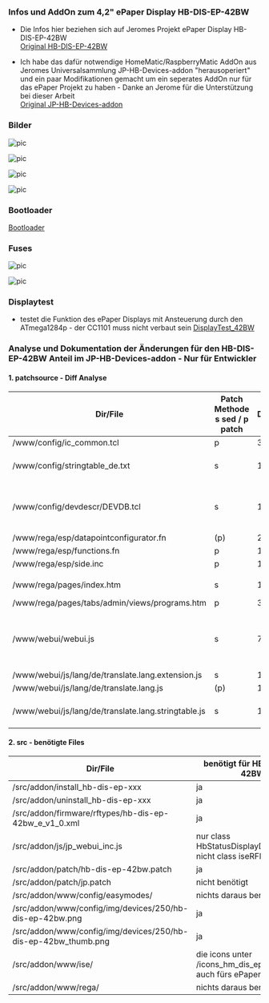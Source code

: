 
### Infos und AddOn zum 4,2" ePaper Display HB-DIS-EP-42BW

- Die Infos hier beziehen sich auf Jeromes Projekt ePaper Display HB-DIS-EP-42BW<br>
[Original HB-DIS-EP-42BW](https://github.com/jp112sdl/HB-Dis-EP-42BW)

- Ich habe das dafür notwendige HomeMatic/RaspberryMatic AddOn aus Jeromes Universalsammlung JP-HB-Devices-addon "herausoperiert" und ein paar Modifikationen gemacht um ein seperates AddOn nur für das ePaper Projekt zu haben - Danke an Jerome für die Unterstützung bei dieser Arbeit<br>
[Original JP-HB-Devices-addon](https://github.com/jp112sdl/JP-HB-Devices-addon)

### Bilder

![pic](Images/IMG4.jpg)

![pic](Images/IMG1.jpg)

![pic](Images/IMG2.jpg)

![pic](Images/IMG3.jpg)

### Bootloader

[Bootloader](https://github.com/TomMajor/SmartHome/tree/master/Info/Bootloader/mega1284)

### Fuses

![pic](Images/Fuses_1284p_1.png)

![pic](Images/Fuses_1284p_2.png)

### Displaytest

- testet die Funktion des ePaper Displays mit Ansteuerung durch den ATmega1284p - der CC1101 muss nicht verbaut sein
[DisplayTest_42BW](https://github.com/TomMajor/SmartHome/tree/master/HB-Dis-EP-42BW/DisplayTest_42BW)

### Analyse und Dokumentation der Änderungen für den HB-DIS-EP-42BW Anteil im JP-HB-Devices-addon - Nur für Entwickler

#### 1. patchsource - Diff Analyse

|Dir/File|Patch Methode<br>s sed / p patch|Diffs|Diffs benötigt für HB-DIS-EP-42BW|
|---|---|---|---|
|/www/config/ic_common.tcl|                         p|      3|      3|
|/www/config/stringtable_de.txt|                    s|      1|      1 (aber nur die 5x HB_EP_xx Einträge)|
|||||
|/www/config/devdescr/DEVDB.tcl|                    s|      1|      1 (aber nur die Referenzen auf 2x HB-DIS-EP-42BW png)|
|||||
|/www/rega/esp/datapointconfigurator.fn|            (p)|    2|      0|
|/www/rega/esp/functions.fn|                        p|      1|      1|
|/www/rega/esp/side.inc|                            p|      10|     6 (2,4,5,6,8,10)|
|||||
|/www/rega/pages/index.htm|                         s|      1|      1 (Verweis auf jp_webui_inc.js)|
|/www/rega/pages/tabs/admin/views/programs.htm|     p|      3|      2 (2,3)|
|||||
|/www/webui/webui.js|                               s|      7|      5 (1..5) (bei jp ist das eine s/p Kombi, hier nur noch s, kein p mehr)|
|||||
|/www/webui/js/lang/de/translate.lang.extension.js| s|      1|      1|
|/www/webui/js/lang/de/translate.lang.js|           (p)|    1|      0|
|/www/webui/js/lang/de/translate.lang.stringtable.js| s|    1|      1 (aber nur die 5x stringTableHbEpxx Einträge)|


#### 2. src - benötigte Files

|Dir/File|benötigt für HB-DIS-EP-42BW|
|---|---|
|/src/addon/install_hb-dis-ep-xxx|                                ja|
|/src/addon/uninstall_hb-dis-ep-xxx|                              ja|
|/src/addon/firmware/rftypes/hb-dis-ep-42bw_e_v1_0.xml|           ja|
|/src/addon/js/jp_webui_inc.js|                                   nur class HbStatusDisplayDialogEPaper<br>nicht class iseRFIDKey|
|/src/addon/patch/hb-dis-ep-42bw.patch|                           ja|
|/src/addon/patch/jp.patch|                                       nicht benötigt|
|/src/addon/www/config/easymodes/|                                nichts daraus benötigt|
|/src/addon/www/config/img/devices/250/hb-dis-ep-42bw.png|        ja|
|/src/addon/www/config/img/devices/250/hb-dis-ep-42bw_thumb.png|  ja|
|/src/addon/www/ise/|                                             die icons unter /icons_hm_dis_ep_wm55/24/ auch fürs ePaper|
|/src/addon/www/rega/|                                            nichts daraus benötigt|

